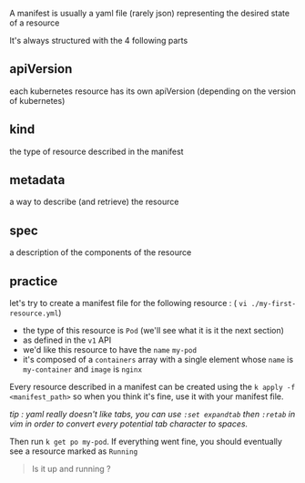 A manifest is usually a yaml file (rarely json) representing the desired state of a resource

It's always structured with the 4 following parts

## apiVersion

each kubernetes resource has its own apiVersion (depending on the version of kubernetes)

## kind

the type of resource described in the manifest

## metadata

a way to describe (and retrieve) the resource

## spec

a description of the components of the resource

## practice

let's try to create a manifest file for the following resource : ( `vi ./my-first-resource.yml`) 
- the type of this resource is `Pod` (we'll see what it is it the next section)
- as defined in the `v1` API
- we'd like this resource to have the `name` `my-pod`
- it's composed of a `containers` array with a single element whose `name` is `my-container` and `image` is `nginx`

Every resource described in a manifest can be created using the `k apply -f <manifest_path>` so when you think it's fine, use it with your manifest file. 

_tip : yaml really doesn't like tabs, you can use `:set expandtab` then `:retab` in vim in order to convert every potential tab character to spaces._

Then run `k get po my-pod`. If everything went fine, you should eventually see a resource marked as `Running`

> Is it up and running ?
